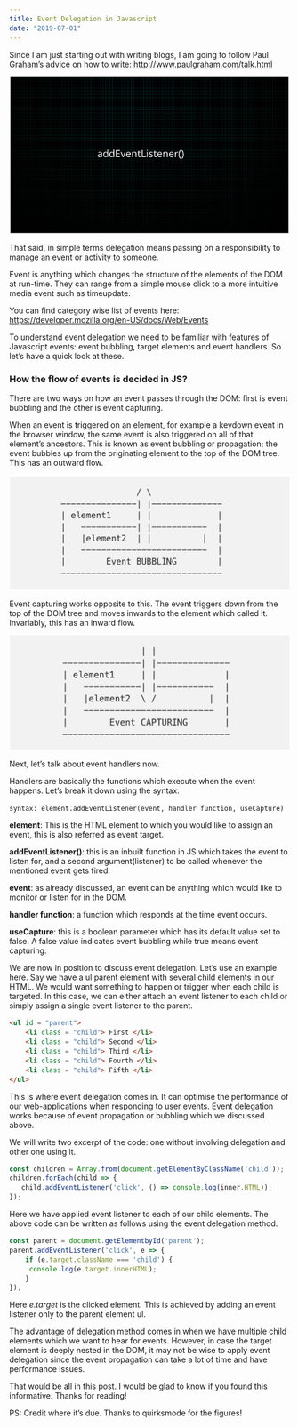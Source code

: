 ```yaml
---
title: Event Delegation in Javascript
date: "2019-07-01"
---
```


Since I am just starting out with writing blogs, I am going to follow Paul Graham’s advice on how to write:
http://www.paulgraham.com/talk.html

![event-delegation](./event.png)

That said, in simple terms delegation means passing on a responsibility to manage an event or activity to someone.

Event is anything which changes the structure of the elements of the DOM at run-time. They can range from a simple mouse click to a more intuitive media event such as timeupdate.

You can find category wise list of events here: https://developer.mozilla.org/en-US/docs/Web/Events

To understand event delegation we need to be familiar with features of Javascript events: event bubbling, target elements and event handlers. So let’s have a quick look at these.

### How the flow of events is decided in JS?

There are two ways on how an event passes through the DOM: first is event bubbling and the other is event capturing.

When an event is triggered on an element, for example a keydown event in the browser window, the same event is also triggered on all of that element’s ancestors. This is known as event bubbling or propagation; the event bubbles up from the originating element to the top of the DOM tree. This has an outward flow.

![event-bubbling](./event-bubbling.png)

Event capturing works opposite to this. The event triggers down from the top of the DOM tree and moves inwards to the element which called it. Invariably, this has an inward flow.

![event-capturing](./event-capturing.png)

Next, let’s talk about event handlers now.

Handlers are basically the functions which execute when the event happens. Let’s break it down using the syntax:

`syntax: element.addEventListener(event, handler function, useCapture)
`

<b>element</b>: This is the HTML element to which you would like to assign an event, this is also referred as event target.

<b>addEventListener()</b>: this is an inbuilt function in JS which takes the event to listen for, and a second argument(listener) to be called whenever the mentioned event gets fired.

<b>event</b>: as already discussed, an event can be anything which would like to monitor or listen for in the DOM.

<b>handler function</b>: a function which responds at the time event occurs.

<b>useCapture</b>: this is a boolean parameter which has its default value set to false. A false value indicates event bubbling while true means event capturing.

We are now in position to discuss event delegation. Let’s use an example here. Say we have a ul parent element with several child elements in our HTML. We would want something to happen or trigger when each child is targeted. In this case, we can either attach an event listener to each child or simply assign a single event listener to the parent.

<!-- ![event-delegation-tree](./delegate-tree.png) -->

```html
<ul id = "parent"> 
    <li class = "child"> First </li>
    <li class = "child"> Second </li>
    <li class = "child"> Third </li>
    <li class = "child"> Fourth </li>
    <li class = "child"> Fifth </li>
</ul>
```

This is where event delegation comes in. It can optimise the performance of our web-applications when responding to user events. Event delegation works because of event propagation or bubbling which we discussed above.

We will write two excerpt of the code: one without involving delegation and other one using it.

```js
const children = Array.from(document.getElementByClassName('child'));
children.forEach(child => {
   child.addEventListener('click', () => console.log(inner.HTML));
});

```

Here we have applied event listener to each of our child elements. The above code can be written as follows using the event delegation method.

```js
const parent = document.getElementbyId('parent');
parent.addEventListener('click', e => {
    if (e.target.className === 'child') {
     console.log(e.target.innerHTML);
    }
});

```
Here <i>e.target</i> is the clicked element. This is achieved by adding an event listener only to the parent element ul.

The advantage of delegation method comes in when we have multiple child elements which we want to hear for events. However, in case the target element is deeply nested in the DOM, it may not be wise to apply event delegation since the event propagation can take a lot of time and have performance issues.

That would be all in this post. I would be glad to know if you found this informative. Thanks for reading!

PS: Credit where it’s due. Thanks to quirksmode for the figures!
